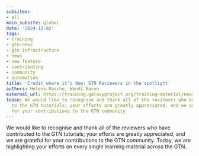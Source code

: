 ```yaml
---
subsites:
- all
main_subsite: global
date: '2024-12-02'
tags:
- training
- gtn-news
- gtn infrastructure
- news
- new feature
- contributing
- community
- automation
title: 'Credit where it’s due: GTN Reviewers in the spotlight'
authors: Helena Rasche, Wendi Bacon
external_url: https://training.galaxyproject.org/training-material/news/2024/12/02/reviewing.html
tease: We would like to recognise and thank all of the reviewers who have contributed
  to the GTN tutorials; your efforts are greatly appreciated, and we are grateful
  for your contributions to the GTN community
---
```

We would like to recognise and thank all of the reviewers who have contributed to the GTN tutorials; your efforts are greatly appreciated, and we are grateful for your contributions to the GTN community. Today, we are highlighting your efforts on every single learning material across the GTN.